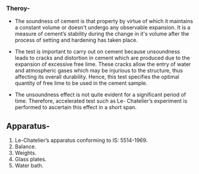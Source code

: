 ### Theroy-

* The soundness of cement is that property by virtue of which it maintains a constant volume or doesn't undergo any observable expansion. It is a measure of cement’s stability during the change in it's volume after the process of setting and hardening has taken place. 

* The test is important to carry out on cement because unsoundness leads to cracks and distortion in cement which are produced due to the expansion of excessive free lime. These cracks allow the entry of water and atmospheric gases which may be injurious to the structure, thus affecting its overall durability. Hence, this test specifies the optimal quantity of free lime to be used in the cement sample.
 
* The unsoundness effect is not quite evident for a significant period of time. Therefore, accelerated test such as Le- Chatelier’s experiment is performed to ascertain this effect in a short span.

## Apparatus-
1. Le-Chatelier’s apparatus conforming to IS: 5514-1969.
2. Balance.
3. Weights.
4. Glass plates.
5. Water bath.